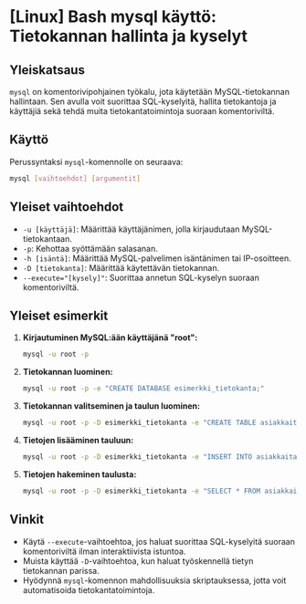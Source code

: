 # [Linux] Bash mysql käyttö: Tietokannan hallinta ja kyselyt

## Yleiskatsaus
`mysql` on komentorivipohjainen työkalu, jota käytetään MySQL-tietokannan hallintaan. Sen avulla voit suorittaa SQL-kyselyitä, hallita tietokantoja ja käyttäjiä sekä tehdä muita tietokantatoimintoja suoraan komentoriviltä.

## Käyttö
Perussyntaksi `mysql`-komennolle on seuraava:

```bash
mysql [vaihtoehdot] [argumentit]
```

## Yleiset vaihtoehdot
- `-u [käyttäjä]`: Määrittää käyttäjänimen, jolla kirjaudutaan MySQL-tietokantaan.
- `-p`: Kehottaa syöttämään salasanan.
- `-h [isäntä]`: Määrittää MySQL-palvelimen isäntänimen tai IP-osoitteen.
- `-D [tietokanta]`: Määrittää käytettävän tietokannan.
- `--execute="[kysely]"`: Suorittaa annetun SQL-kyselyn suoraan komentoriviltä.

## Yleiset esimerkit

1. **Kirjautuminen MySQL:ään käyttäjänä "root":**

   ```bash
   mysql -u root -p
   ```

2. **Tietokannan luominen:**

   ```bash
   mysql -u root -p -e "CREATE DATABASE esimerkki_tietokanta;"
   ```

3. **Tietokannan valitseminen ja taulun luominen:**

   ```bash
   mysql -u root -p -D esimerkki_tietokanta -e "CREATE TABLE asiakkaita (id INT AUTO_INCREMENT PRIMARY KEY, nimi VARCHAR(100));"
   ```

4. **Tietojen lisääminen tauluun:**

   ```bash
   mysql -u root -p -D esimerkki_tietokanta -e "INSERT INTO asiakkaita (nimi) VALUES ('Matti Meikäläinen');"
   ```

5. **Tietojen hakeminen taulusta:**

   ```bash
   mysql -u root -p -D esimerkki_tietokanta -e "SELECT * FROM asiakkaita;"
   ```

## Vinkit
- Käytä `--execute`-vaihtoehtoa, jos haluat suorittaa SQL-kyselyitä suoraan komentoriviltä ilman interaktiivista istuntoa.
- Muista käyttää `-D`-vaihtoehtoa, kun haluat työskennellä tietyn tietokannan parissa.
- Hyödynnä `mysql`-komennon mahdollisuuksia skriptauksessa, jotta voit automatisoida tietokantatoimintoja.